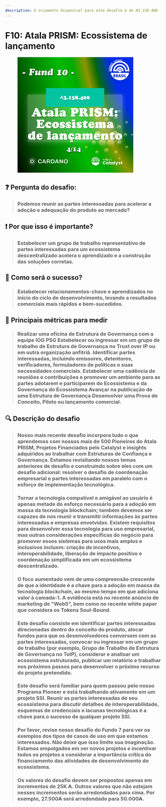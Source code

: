 ```yaml
---
description: O orçamento disponível para este desafio é de ₳3.158.400
---
```


# F10: Atala PRISM: Ecossistema de lançamento

<div align="left">

<figure><img src="../../../.gitbook/assets/Frame 15.png" alt="" width="375"><figcaption></figcaption></figure>

</div>

## ❓ Pergunta do desafio:

> ### Podemos reunir as partes interessadas para acelerar a adoção e adequação do produto ao mercado?

## ❗ Por que isso é importante?

> ### Estabelecer um grupo de trabalho representativo de partes interessadas para um ecossistema descentralizado acelera o aprendizado e a construção das soluções corretas.

## 🚀 Como será o sucesso?

> ### Estabelecer relacionamentos-chave e aprendizados no início do ciclo de desenvolvimento, levando a resultados comerciais mais rápidos e bem-sucedidos.

## 📏 Principais métricas para medir

> ### Realizar uma oficina de Estrutura de Governança com a equipe IOG PSG Estabelecer ou ingressar em um grupo de trabalho de Estrutura de Governança no Trust over IP ou em outra organização anfitriã. Identificar partes interessadas, incluindo emissores, detentores, verificadores, formuladores de políticas e suas necessidades comerciais. Estabelecer uma cadência de reuniões e contribuições e promover um ambiente para as partes adotarem e participarem do Ecossistema e da Governança do Ecossistema Avançar na publicação de uma Estrutura de Governança Desenvolver uma Prova de Conceito, Piloto ou lançamento comercial.

## 🔍 Descrição do desafio

> ### Nosso mais recente desafio incorpora tudo o que aprendemos com nossos mais de 500 Pioneiros do Atala PRISM, Projetos Financiados pelo Catalyst e insights adquiridos ao trabalhar com Estruturas de Confiança e Governança. Estamos revisitando nossos temas anteriores de desafio e construindo sobre eles com um desafio adicional: resolver o desafio de coordenação empresarial e partes interessadas em paralelo com o esforço de implementação tecnológica.
>
>
>
> ### Tornar a tecnologia compatível e amigável ao usuário é apenas metade do esforço necessário para a adoção em massa da tecnologia blockchain; também devemos ser capazes de nos reunir e transmitir informações às partes interessadas e empresas envolvidas. Existem requisitos para desenvolver essa tecnologia para uso empresarial, mas outras considerações específicas do negócio para promover esses sistemas para usos mais amplos e inclusivos incluem: criação de incentivos, interoperabilidade, liberação de impacto positivo e coordenação simplificada em um ecossistema descentralizado.
>
>
>
> ### O foco aumentado vem de uma compreensão crescente de que a identidade é a chave para a adoção em massa da tecnologia blockchain, ao mesmo tempo em que adiciona valor à camada-1. A evidência está no recente anúncio de marketing de "Web5", bem como no recente white paper que considera os Tokens Soul-Bound.
>
>
>
> ### Este desafio consiste em identificar partes interessadas direcionadas dentro do conceito do produto, alocar fundos para que os desenvolvedores conversem com as partes interessadas, convocar ou ingressar em um grupo de trabalho (por exemplo, Grupo de Trabalho de Estrutura de Governança no ToIP), considerar e analisar um ecossistema estruturado, publicar um relatório e trabalhar nos próximos passos para desenvolver o próximo recurso do projeto pretendido.
>
>
>
> ### Este desafio será familiar para quem passou pelo nosso Programa Pioneer e está trabalhando ativamente em um projeto SSI. Reunir as partes interessadas de seu ecossistema para discutir detalhes de interoperabilidade, esquemas de credenciais e lacunas tecnológicas é a chave para o sucesso de qualquer projeto SSI.
>
>
>
> ### Por favor, revise nosso desafio do Fundo 7 para ver os exemplos dos tipos de casos de uso em que estamos interessados. Não deixe que isso limite sua imaginação. Estamos empolgados em ver novos projetos e incentivar todos os projetos a considerar a importância crítica do financiamento das atividades de desenvolvimento do ecossistema.
>
>
>
> ### Os valores do desafio devem ser propostos apenas em incrementos de 25K ₳. Outros valores que não estejam nesses incrementos serão arredondados para cima. Por exemplo, 27.500₳ será arredondado para 50.000₳.
